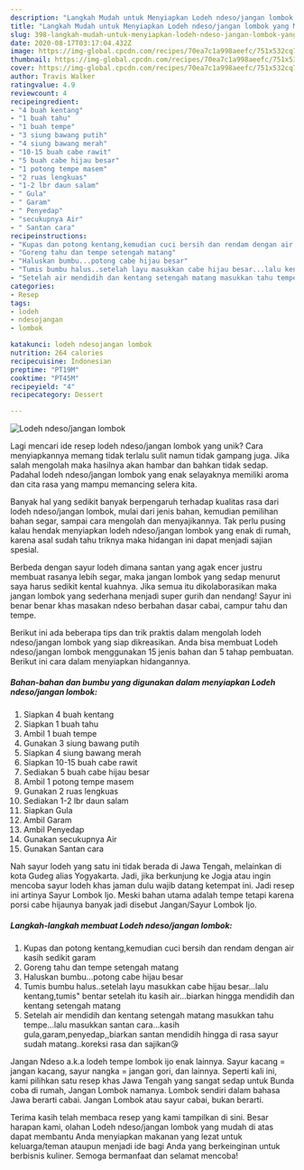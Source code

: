 ```yaml
---
description: "Langkah Mudah untuk Menyiapkan Lodeh ndeso/jangan lombok yang Menggugah Selera"
title: "Langkah Mudah untuk Menyiapkan Lodeh ndeso/jangan lombok yang Menggugah Selera"
slug: 398-langkah-mudah-untuk-menyiapkan-lodeh-ndeso-jangan-lombok-yang-menggugah-selera
date: 2020-08-17T03:17:04.432Z
image: https://img-global.cpcdn.com/recipes/70ea7c1a998aeefc/751x532cq70/lodeh-ndesojangan-lombok-foto-resep-utama.jpg
thumbnail: https://img-global.cpcdn.com/recipes/70ea7c1a998aeefc/751x532cq70/lodeh-ndesojangan-lombok-foto-resep-utama.jpg
cover: https://img-global.cpcdn.com/recipes/70ea7c1a998aeefc/751x532cq70/lodeh-ndesojangan-lombok-foto-resep-utama.jpg
author: Travis Walker
ratingvalue: 4.9
reviewcount: 4
recipeingredient:
- "4 buah kentang"
- "1 buah tahu"
- "1 buah tempe"
- "3 siung bawang putih"
- "4 siung bawang merah"
- "10-15 buah cabe rawit"
- "5 buah cabe hijau besar"
- "1 potong tempe masem"
- "2 ruas lengkuas"
- "1-2 lbr daun salam"
- " Gula"
- " Garam"
- " Penyedap"
- "secukupnya Air"
- " Santan cara"
recipeinstructions:
- "Kupas dan potong kentang,kemudian cuci bersih dan rendam dengan air kasih sedikit garam"
- "Goreng tahu dan tempe setengah matang"
- "Haluskan bumbu...potong cabe hijau besar"
- "Tumis bumbu halus..setelah layu masukkan cabe hijau besar...lalu kentang,tumis&#34; bentar setelah itu kasih air...biarkan hingga mendidih dan kentang setengah matang"
- "Setelah air mendidih dan kentang setengah matang masukkan tahu tempe...lalu masukkan santan cara...kasih gula,garam,penyedap,,biarkan santan mendidih hingga di rasa sayur sudah matang..koreksi rasa dan sajikan😘"
categories:
- Resep
tags:
- lodeh
- ndesojangan
- lombok

katakunci: lodeh ndesojangan lombok 
nutrition: 264 calories
recipecuisine: Indonesian
preptime: "PT19M"
cooktime: "PT45M"
recipeyield: "4"
recipecategory: Dessert

---
```



![Lodeh ndeso/jangan lombok](https://img-global.cpcdn.com/recipes/70ea7c1a998aeefc/751x532cq70/lodeh-ndesojangan-lombok-foto-resep-utama.jpg)

Lagi mencari ide resep lodeh ndeso/jangan lombok yang unik? Cara menyiapkannya memang tidak terlalu sulit namun tidak gampang juga. Jika salah mengolah maka hasilnya akan hambar dan bahkan tidak sedap. Padahal lodeh ndeso/jangan lombok yang enak selayaknya memiliki aroma dan cita rasa yang mampu memancing selera kita.

Banyak hal yang sedikit banyak berpengaruh terhadap kualitas rasa dari lodeh ndeso/jangan lombok, mulai dari jenis bahan, kemudian pemilihan bahan segar, sampai cara mengolah dan menyajikannya. Tak perlu pusing kalau hendak menyiapkan lodeh ndeso/jangan lombok yang enak di rumah, karena asal sudah tahu triknya maka hidangan ini dapat menjadi sajian spesial.

Berbeda dengan sayur lodeh dimana santan yang agak encer justru membuat rasanya lebih segar, maka jangan lombok yang sedap menurut saya harus sedikit kental kuahnya. Jika semua itu dikolaborasikan maka jangan lombok yang sederhana menjadi super gurih dan nendang! Sayur ini benar benar khas masakan ndeso berbahan dasar cabai, campur tahu dan tempe.


Berikut ini ada beberapa tips dan trik praktis dalam mengolah lodeh ndeso/jangan lombok yang siap dikreasikan. Anda bisa membuat Lodeh ndeso/jangan lombok menggunakan 15 jenis bahan dan 5 tahap pembuatan. Berikut ini cara dalam menyiapkan hidangannya.

<!--inarticleads1-->

##### Bahan-bahan dan bumbu yang digunakan dalam menyiapkan Lodeh ndeso/jangan lombok:

1. Siapkan 4 buah kentang
1. Siapkan 1 buah tahu
1. Ambil 1 buah tempe
1. Gunakan 3 siung bawang putih
1. Siapkan 4 siung bawang merah
1. Siapkan 10-15 buah cabe rawit
1. Sediakan 5 buah cabe hijau besar
1. Ambil 1 potong tempe masem
1. Gunakan 2 ruas lengkuas
1. Sediakan 1-2 lbr daun salam
1. Siapkan  Gula
1. Ambil  Garam
1. Ambil  Penyedap
1. Gunakan secukupnya Air
1. Gunakan  Santan cara


Nah sayur lodeh yang satu ini tidak berada di Jawa Tengah, melainkan di kota Gudeg alias Yogyakarta. Jadi, jika berkunjung ke Jogja atau ingin mencoba sayur lodeh khas jaman dulu wajib datang ketempat ini. Jadi resep ini artinya Sayur Lombok Ijo. Meski bahan utama adalah tempe tetapi karena porsi cabe hijaunya banyak jadi disebut Jangan/Sayur Lombok Ijo. 

<!--inarticleads2-->

##### Langkah-langkah membuat Lodeh ndeso/jangan lombok:

1. Kupas dan potong kentang,kemudian cuci bersih dan rendam dengan air kasih sedikit garam
1. Goreng tahu dan tempe setengah matang
1. Haluskan bumbu...potong cabe hijau besar
1. Tumis bumbu halus..setelah layu masukkan cabe hijau besar...lalu kentang,tumis&#34; bentar setelah itu kasih air...biarkan hingga mendidih dan kentang setengah matang
1. Setelah air mendidih dan kentang setengah matang masukkan tahu tempe...lalu masukkan santan cara...kasih gula,garam,penyedap,,biarkan santan mendidih hingga di rasa sayur sudah matang..koreksi rasa dan sajikan😘


Jangan Ndeso a.k.a lodeh tempe lombok ijo enak lainnya. Sayur kacang = jangan kacang, sayur nangka = jangan gori, dan lainnya. Seperti kali ini, kami pilihkan satu resep khas Jawa Tengah yang sangat sedap untuk Bunda coba di rumah, Jangan Lombok namanya. Lombok sendiri dalam bahasa Jawa berarti cabai. Jangan Lombok atau sayur cabai, bukan berarti. 

Terima kasih telah membaca resep yang kami tampilkan di sini. Besar harapan kami, olahan Lodeh ndeso/jangan lombok yang mudah di atas dapat membantu Anda menyiapkan makanan yang lezat untuk keluarga/teman ataupun menjadi ide bagi Anda yang berkeinginan untuk berbisnis kuliner. Semoga bermanfaat dan selamat mencoba!
